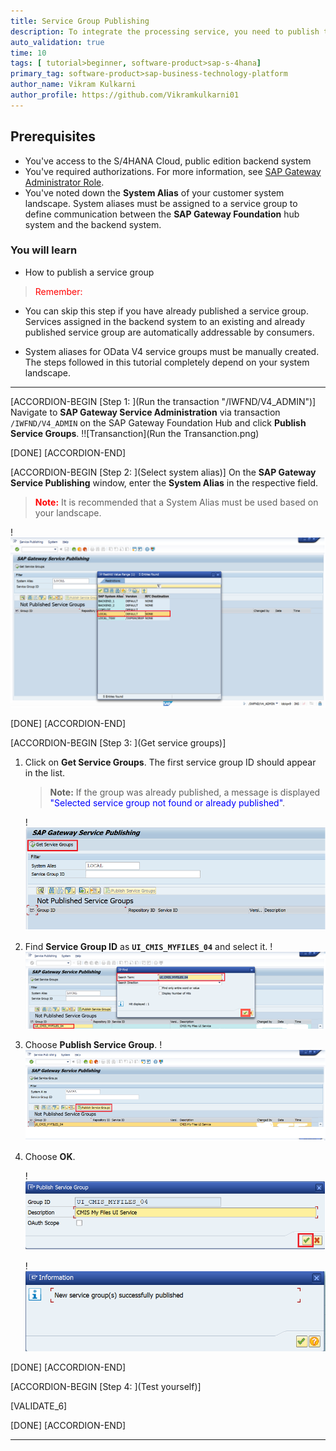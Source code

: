 ```yaml
---
title: Service Group Publishing
description: To integrate the processing service, you need to publish the service group in the backend system.
auto_validation: true
time: 10
tags: [ tutorial>beginner, software-product>sap-s-4hana]
primary_tag: software-product>sap-business-technology-platform
author_name: Vikram Kulkarni
author_profile: https://github.com/Vikramkulkarni01
---
```


## Prerequisites
 - You've access to the S/4HANA Cloud, public edition backend system
 - You've required authorizations. For more information, see [SAP Gateway Administrator Role](https://help.sap.com/docs/ABAP_PLATFORM_NEW/68bf513362174d54b58cddec28794093/24f82651c294256ee10000000a445394.html?version=202210.002).
 - You've noted down the **System Alias** of your customer system landscape. System aliases must be assigned to a service group to define communication between the **SAP Gateway Foundation** hub system and the backend system.

### You will learn
  - How to publish a service group

><span style="color:red"> Remember: </span>
>
-	You can skip this step if you have already published a service group. Services assigned in the backend system to an existing and already published service group are automatically addressable by consumers.
>
- System aliases for OData V4 service groups must be manually created.
 The steps followed in this tutorial completely depend on your system landscape.

---

[ACCORDION-BEGIN [Step 1: ](Run the transaction "/IWFND/V4_ADMIN")]
Navigate to **SAP Gateway Service Administration** via transaction `/IWFND/V4_ADMIN` on the SAP Gateway Foundation Hub and click **Publish Service Groups**.
    !![Transanction](Run the Transanction.png)


[DONE]
[ACCORDION-END]

[ACCORDION-BEGIN [Step 2: ](Select system alias)]
On the **SAP Gateway Service Publishing** window, enter the **System Alias** in the respective field.
><span style="color:red"> **Note:**</span> It is recommended that a System Alias must be used based on your landscape.

!![SystemAliasn](SystemAlias.png)


[DONE]
[ACCORDION-END]


[ACCORDION-BEGIN [Step 3: ](Get service groups)]
1. Click on **Get Service Groups**. The first service group ID should appear in the list.

    >**Note:** If the group was already published, a message is displayed <span style="color:blue">"Selected service group not found or already published"</span>.

    !![ServiceGroup](ServiceGroup.png)

2. Find **Service Group ID** as **`UI_CMIS_MYFILES_04`** and select it.
  !![UI_CMIS_MYFILES_04](UI_CMIS_MYFILES_04.png)

3. Choose **Publish Service Group**.
    !![Step1 Publish_Service_Group](Publish_Service_Group_1.png)

4. Choose **OK**.

    !![Step 2_PG_OK](Publish_Service_Group_2_OK.png)

    !![SuccessMessage](Publish_Service_Group_2_Success.png)

[DONE]
[ACCORDION-END]

[ACCORDION-BEGIN [Step 4: ](Test yourself)]

  [VALIDATE_6]

[DONE]
[ACCORDION-END]


---

